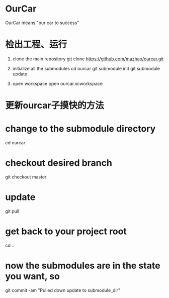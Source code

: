 OurCar
======

OurCar means "our car to success"

# 检出工程、运行
1. clone the main repository
  git clone https://github.com/mazhao/ourcar.git

2. initialize all the submodules
  cd ourcar
  git submodule init
  git submodule update

3. open workspace
open ourcar.xcworkspace

# 更新ourcar子摸快的方法

  # change to the submodule directory
  cd ourcar 

  # checkout desired branch
  git checkout master

  # update
  git pull

  # get back to your project root
  cd ..

  # now the submodules are in the state you want, so
  git commit -am "Pulled down update to submodule_dir"
